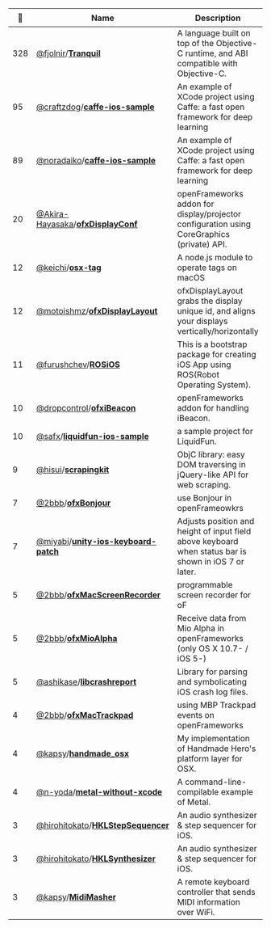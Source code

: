 |:star2: | Name | Description | 🌍|
|---|---|---|---|
|328|[@fjolnir](https://github.com/fjolnir)/[**Tranquil**](https://github.com/fjolnir/Tranquil)|A language built on top of the Objective-C runtime, and ABI compatible with Objective-C.||
|95|[@craftzdog](https://github.com/craftzdog)/[**caffe-ios-sample**](https://github.com/craftzdog/caffe-ios-sample)|An example of XCode project using Caffe: a fast open framework for deep learning||
|89|[@noradaiko](https://github.com/noradaiko)/[**caffe-ios-sample**](https://github.com/noradaiko/caffe-ios-sample)|An example of XCode project using Caffe: a fast open framework for deep learning||
|20|[@Akira-Hayasaka](https://github.com/Akira-Hayasaka)/[**ofxDisplayConf**](https://github.com/Akira-Hayasaka/ofxDisplayConf)|openFrameworks addon for display/projector configuration using CoreGraphics (private) API.||
|12|[@keichi](https://github.com/keichi)/[**osx-tag**](https://github.com/keichi/osx-tag)|A node.js module to operate tags on macOS||
|12|[@motoishmz](https://github.com/motoishmz)/[**ofxDisplayLayout**](https://github.com/motoishmz/ofxDisplayLayout)|ofxDisplayLayout grabs the display unique id, and aligns your displays vertically/horizontally||
|11|[@furushchev](https://github.com/furushchev)/[**ROSiOS**](https://github.com/furushchev/ROSiOS)|This is a bootstrap package for creating iOS App using ROS(Robot Operating System).||
|10|[@dropcontrol](https://github.com/dropcontrol)/[**ofxiBeacon**](https://github.com/dropcontrol/ofxiBeacon)|openFrameworks addon for handling iBeacon.||
|10|[@safx](https://github.com/safx)/[**liquidfun-ios-sample**](https://github.com/safx/liquidfun-ios-sample)|a sample project for LiquidFun.|[:arrow_upper_right:](http://safx-dev.blogspot.jp/search/label/liquidfun)|
|9|[@hisui](https://github.com/hisui)/[**scrapingkit**](https://github.com/hisui/scrapingkit)|ObjC library: easy DOM traversing in jQuery-like API for web scraping.||
|7|[@2bbb](https://github.com/2bbb)/[**ofxBonjour**](https://github.com/2bbb/ofxBonjour)|use Bonjour in openFrameowkrs||
|7|[@miyabi](https://github.com/miyabi)/[**unity-ios-keyboard-patch**](https://github.com/miyabi/unity-ios-keyboard-patch)|Adjusts position and height of input field above keyboard when status bar is shown in iOS 7 or later.||
|5|[@2bbb](https://github.com/2bbb)/[**ofxMacScreenRecorder**](https://github.com/2bbb/ofxMacScreenRecorder)|programmable screen recorder for oF||
|5|[@2bbb](https://github.com/2bbb)/[**ofxMioAlpha**](https://github.com/2bbb/ofxMioAlpha)|Receive data from Mio Alpha in openFrameworks (only OS X 10.7- / iOS 5-)||
|5|[@ashikase](https://github.com/ashikase)/[**libcrashreport**](https://github.com/ashikase/libcrashreport)|Library for parsing and symbolicating iOS crash log files.||
|4|[@2bbb](https://github.com/2bbb)/[**ofxMacTrackpad**](https://github.com/2bbb/ofxMacTrackpad)|using MBP Trackpad events on openFrameworks||
|4|[@kapsy](https://github.com/kapsy)/[**handmade_osx**](https://github.com/kapsy/handmade_osx)|My implementation of Handmade Hero's platform layer for OSX.||
|4|[@n-yoda](https://github.com/n-yoda)/[**metal-without-xcode**](https://github.com/n-yoda/metal-without-xcode)|A command-line-compilable example of Metal.||
|3|[@hirohitokato](https://github.com/hirohitokato)/[**HKLStepSequencer**](https://github.com/hirohitokato/HKLStepSequencer)|An audio synthesizer & step sequencer for iOS.||
|3|[@hirohitokato](https://github.com/hirohitokato)/[**HKLSynthesizer**](https://github.com/hirohitokato/HKLSynthesizer)|An audio synthesizer & step sequencer for iOS.||
|3|[@kapsy](https://github.com/kapsy)/[**MidiMasher**](https://github.com/kapsy/MidiMasher)|A remote keyboard controller that sends MIDI information over WiFi.||


